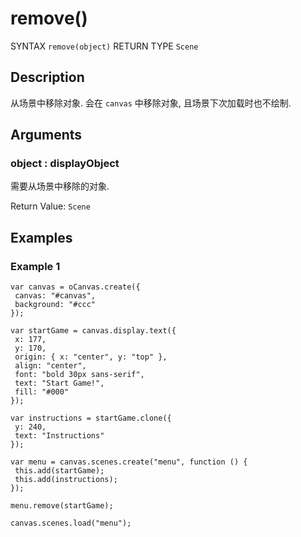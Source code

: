 # remove()

SYNTAX `remove(object)` RETURN TYPE `Scene` 

## Description 

从场景中移除对象. 会在 `canvas` 中移除对象, 且场景下次加载时也不绘制.

## Arguments

### object : displayObject 

需要从场景中移除的对象.

Return Value: `Scene`

## Examples

### Example 1

```
var canvas = oCanvas.create({
 canvas: "#canvas",
 background: "#ccc"
});

var startGame = canvas.display.text({
 x: 177,
 y: 170,
 origin: { x: "center", y: "top" },
 align: "center",
 font: "bold 30px sans-serif",
 text: "Start Game!",
 fill: "#000"
});

var instructions = startGame.clone({
 y: 240,
 text: "Instructions"
});

var menu = canvas.scenes.create("menu", function () {
 this.add(startGame);
 this.add(instructions);
});

menu.remove(startGame);

canvas.scenes.load("menu");
```